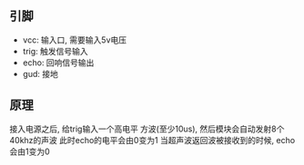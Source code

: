 ## 引脚
- vcc: 输入口, 需要输入5v电压
- trig: 触发信号输入
- echo: 回响信号输出
- gud: 接地
## 原理
接入电源之后, 给trig输入一个高电平 方波(至少10us), 然后模块会自动发射8个40khz的声波
此时echo的电平会由0变为1
当超声波返回波被接收到的时候, echo会由1变为0